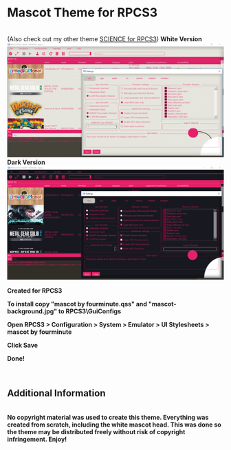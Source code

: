 # Mascot Theme for RPCS3
<br>
(Also check out my other theme <a href="https://github.com/fourminute/RPCS3Science">SCIENCE for RPCS3</a>)
<b>White Version</br>
<img src="https://raw.githubusercontent.com/fourminute/RPCS3Mascot/master/screenshot.png" width="800"/>
<br>
<b>Dark Version</br>
<img src="https://raw.githubusercontent.com/fourminute/RPCS3Mascot/master/darkscreenshot.png" width="800"/>
<br>
<p>Created for RPCS3</p>
<p>To install copy "mascot by fourminute.qss" and "mascot-background.jpg" to RPCS3\GuiConfigs</p>
<p>Open RPCS3 > Configuration > System > Emulator > UI Stylesheets > mascot by fourminute</p>
<p>Click Save</p>
<p>Done!</p>
<br>
<h2>Additional Information</h2>
<br>
No copyright material was used to create this theme. Everything was created from scratch, including the white mascot head. This was done so the theme may be distributed freely without risk of copyright infringement. Enjoy!
